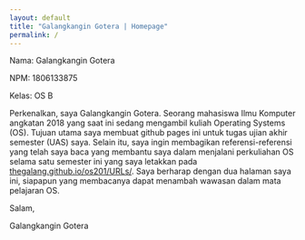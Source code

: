 ```yaml
---
layout: default
title: "Galangkangin Gotera | Homepage"
permalink: /
---
```


Nama: Galangkangin Gotera

NPM: 1806133875

Kelas: OS B

Perkenalkan, saya Galangkangin Gotera. Seorang mahasiswa Ilmu Komputer angkatan 2018 yang saat ini sedang mengambil kuliah Operating Systems (OS). Tujuan utama saya membuat github pages ini untuk tugas ujian akhir semester (UAS) saya. Selain itu, saya ingin membagikan referensi-referensi yang telah saya baca yang membantu saya dalam menjalani perkuliahan OS selama satu semester ini yang saya letakkan pada [thegalang.github.io/os201/URLs/](https://thegalang.github.io/os201/URLs/). Saya berharap dengan dua halaman saya ini, siapapun yang membacanya dapat menambah wawasan dalam mata pelajaran OS. 

Salam,

Galangkangin Gotera
